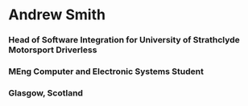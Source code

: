 # Andrew Smith 

### Head of Software Integration for University of Strathclyde Motorsport Driverless
### MEng Computer and Electronic Systems Student 
### Glasgow, Scotland

